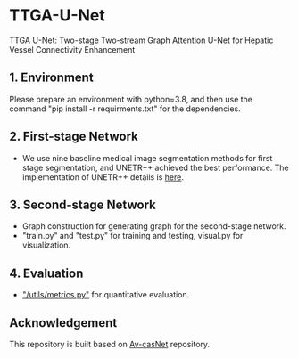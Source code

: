 # TTGA-U-Net
TTGA U-Net: Two-stage Two-stream Graph Attention U-Net for Hepatic Vessel Connectivity Enhancement
## 1. Environment
Please prepare an environment with python=3.8, and then use the command "pip install -r requirments.txt" for the dependencies.
## 2. First-stage Network
* We use nine baseline medical image segmentation methods for first stage segmentation, and UNETR++ achieved the best performance. The implementation of UNETR++ details is [here](https://github.com/Amshaker/unetr_plus_plus).
## 3. Second-stage Network
* Graph construction for generating graph for the second-stage network.
* "train.py" and "test.py" for training and testing, visual.py for visualization.
## 4. Evaluation
* ["/utils/metrics.py"](https://github.com/muxin0527/TTGA-U-Net/blob/main/utils/metric.py) for quantitative evaluation.
## Acknowledgement
This repository is built based on [Av-casNet](https://github.com/xjtu-mia/octa?tab=readme-ov-file#citation) repository.
